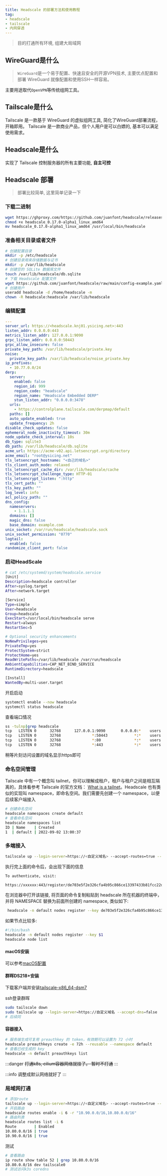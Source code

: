 ```yaml
---
title: Headscale 的部署方法和使用教程
tag:
- headscale
- tailscale
- 内网穿透
---
```


> 目的打通所有环境, 组建大局域网

## WireGuard是什么

> `WireGuard`是一个易于配置、快速且安全的开源VPN技术, 主要优点配置和部署 WireGuard 就像配置和使用SSH一样容易。

主要用途取代`OpenVPN`等传统组网工具。

## Tailscale是什么

Tailscale 是一款基于 WireGuard 的虚拟组网工具, 简化了WireGuard部署流程，开箱即用。
Tailscale 是一款商业产品，但个人用户是可以白嫖的, 基本可以满足使用需求。

## Headscale是什么

实现了 Tailscale 控制服务器的所有主要功能, **自主可控**

## Headscale 部署

> 部署比较简单, 这里简单记录一下

### 下载二进制

```bash
wget https://ghproxy.com/https://github.com/juanfont/headscale/releases/download/v0.17.0-alpha1/headscale_0.17.0-alpha1_linux_amd64
chmod +x headscale_0.17.0-alpha1_linux_amd64
mv headscale_0.17.0-alpha1_linux_amd64 /usr/local/bin/headscale
```

### 准备相关目录或者文件

```bash
# 创建配置目录
mkdir -p /etc/headscale
# 创建目录用来存储数据与证书
mkdir -p /var/lib/headscale
# 创建空的 SQLite 数据库文件
touch /var/lib/headscale/db.sqlite
# 下载 Headscale 配置文件
wget https://github.com/juanfont/headscale/raw/main/config-example.yaml -O /etc/headscale/config.yaml
# 创建用户
useradd headscale -d /home/headscale -m
chown -R headscale:headscale /var/lib/headscale
```

### 编辑配置

```yaml
---
server_url: https://<headscale.knj01.ysicing.net>:443
listen_addr: 0.0.0.0:443
metrics_listen_addr: 127.0.0.1:9090
grpc_listen_addr: 0.0.0.0:50443
grpc_allow_insecure: false
private_key_path: /var/lib/headscale/private.key
noise:
  private_key_path: /var/lib/headscale/noise_private.key
ip_prefixes:
  - 10.77.0.0/24
derp:
  server:
    enabled: false
    region_id: 999
    region_code: "headscale"
    region_name: "Headscale Embedded DERP"
    stun_listen_addr: "0.0.0.0:3478"
  urls:
    - https://controlplane.tailscale.com/derpmap/default
  paths: []
  auto_update_enabled: true
  update_frequency: 2h
disable_check_updates: false
ephemeral_node_inactivity_timeout: 30m
node_update_check_interval: 10s
db_type: sqlite3
db_path: /var/lib/headscale/db.sqlite
acme_url: https://acme-v02.api.letsencrypt.org/directory
acme_email: "root@ysicing.net"
tls_letsencrypt_hostname: "<自己的域名>"
tls_client_auth_mode: relaxed
tls_letsencrypt_cache_dir: /var/lib/headscale/cache
tls_letsencrypt_challenge_type: HTTP-01
tls_letsencrypt_listen: ":http"
tls_cert_path: ""
tls_key_path: ""
log_level: info
acl_policy_path: ""
dns_config:
  nameservers:
    - 1.1.1.1
  domains: []
  magic_dns: false
  base_domain: example.com
unix_socket: /var/run/headscale/headscale.sock
unix_socket_permission: "0770"
logtail:
  enabled: false
randomize_client_port: false
```

### 启动HeadScale

```bash
# cat /etc/systemd/system/headscale.service
[Unit]
Description=headscale controller
After=syslog.target
After=network.target

[Service]
Type=simple
User=headscale
Group=headscale
ExecStart=/usr/local/bin/headscale serve
Restart=always
RestartSec=5

# Optional security enhancements
NoNewPrivileges=yes
PrivateTmp=yes
ProtectSystem=strict
ProtectHome=yes
ReadWritePaths=/var/lib/headscale /var/run/headscale
AmbientCapabilities=CAP_NET_BIND_SERVICE
RuntimeDirectory=headscale

[Install]
WantedBy=multi-user.target
```

开启启动

```bash
systemctl enable --now headscale
systemctl status headscale
```

查看端口情况

```bash
ss -tulnp|grep headscale
tcp   LISTEN 0      32768      127.0.0.1:9090       0.0.0.0:*    users:(("headscale",pid=4426,fd=15))
tcp   LISTEN 0      32768              *:50443            *:*    users:(("headscale",pid=4426,fd=10))
tcp   LISTEN 0      32768              *:80               *:*    users:(("headscale",pid=4426,fd=13))
tcp   LISTEN 0      32768              *:443              *:*    users:(("headscale",pid=4426,fd=14))
```

稍等片刻访问设置的域名显示https即可

### 命名空间管理

Tailscale 中有一个概念叫 tailnet，你可以理解成租户，租户与租户之间是相互隔离的，具体看参考 Tailscale 的官方文档： [What is a tailnet](https://tailscale.com/kb/1136/tailnet/)。Headscale 也有类似的实现叫 namespace，即命名空间。我们需要先创建一个 namespace，以便后续客户端接入

```bash
# 创建命名空间
headscale namespaces create default
# 查看命名空间
headscale namespaces list
ID | Name    | Created
1  | default | 2022-09-02 13:00:37
```

### 多端接入

```bash
tailscale up --login-server=https://<自定义域名> --accept-routes=true --accept-dns=false
```

执行完上面的命令后，会出现下面的信息

```bash
To authenticate, visit:

https://xxxxxx:443/register/de703e5f2e326cfa4b95c866ce13397433b81fcc22de6cf4e39770095facf921

```

在浏览器中打开该链接, 将页面的命令复制粘贴到 headscale 所在机器的终端中，并将 NAMESPACE 替换为前面所创建的 namespace, 类似如下:

```bash
 headscale -n default nodes register --key de703e5f2e326cfa4b95c866ce13397433b81fcc22de6cf4e39770095facf921
```

如果节点比较多:

```bash
#!/bin/bash
headscale -n default nodes register --key $1
headscale node list
```

#### macOS安装

可以参考[macOS配置](https://icloudnative.io/posts/how-to-set-up-or-migrate-headscale/#macos)

#### 群晖DS218+安装

下载客户端并安装[tailscale-x86_64-dsm7](https://pkgs.tailscale.com/stable/tailscale-x86_64-1.30.0-300007-dsm7.spk)

ssh登录群晖

```bash
sudo tailscale down
sudo tailscale up --login-server=https://自定义域名 --accept-dns=false
# 后续同
```

#### 容器接入

```bash
# 服务端生成可复用 preauthkey 的 token，有效期可以设置为 72 小时
headscale preauthkeys create -e 72h --reusable --namespace default
# 查看已经生成的 key
headscale -n default preauthkeys list
```

:::danger
<del>打通k8s, cilium容器网络就挂了。
暂时不打通</del>
:::

:::info
调整成默认网络就好了
:::

### 局域网打通

```bash
# 添加route
tailscale up --login-server=https://<自定义域名> --accept-routes=true --accept-dns=false --advertise-routes=10.80.0.0/16,10.90.0.0/16
# 开启路由
headscale routes enable -i 6 -r "10.90.0.0/16,10.80.0.0/16"
# 路由列表
headscale routes list -i 6
Route        | Enabled
10.80.0.0/16 | true
10.90.0.0/16 | true
```

测试

```bash
# 查看路由
ip route show table 52 | grep 10.80.0.0/16
10.80.0.0/16 dev tailscale0
# 测试访问k3s coredns

```
